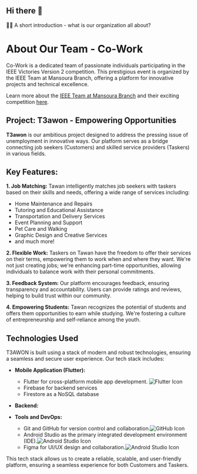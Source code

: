 ## Hi there 👋
🙋‍♀️ A short introduction - what is our organization all about?

# About Our Team - Co-Work

Co-Work is a dedicated team of passionate individuals participating in the IEEE Victories Version 2 competition. This prestigious event is organized by the IEEE Team at Mansoura Branch, offering a platform for innovative projects and technical excellence.

Learn more about the [IEEE Team at Mansoura Branch](https://www.ieeemansb.org/?fbclid=IwAR1GXg2I9sG_MnpfTM_k7Fi0rj3TAx72kKMpOFolnJKGFoimmU6mv5II2SA) and their exciting competition [here](https://www.ieeemansb.org/events/ieee-victoris-20).

## Project: T3awon - Empowering Opportunities

**T3awon** is our ambitious project designed to address the pressing issue of unemployment in innovative ways. Our platform serves as a bridge connecting job seekers (Customers) and skilled service providers (Taskers) in various fields.

## Key Features:

**1. Job Matching:** Tawan intelligently matches job seekers with taskers based on their skills and needs, offering a wide range of services including:
   - Home Maintenance and Repairs
   - Tutoring and Educational Assistance
   - Transportation and Delivery Services
   - Event Planning and Support
   - Pet Care and Walking
   - Graphic Design and Creative Services
   - and much more!

**2. Flexible Work:** Taskers on Tawan have the freedom to offer their services on their terms, empowering them to work when and where they want. We're not just creating jobs; we're enhancing part-time opportunities, allowing individuals to balance work with their personal commitments.

**3. Feedback System:** Our platform encourages feedback, ensuring transparency and accountability. Users can provide ratings and reviews, helping to build trust within our community.

**4. Empowering Students:** Tawan recognizes the potential of students and offers them opportunities to earn while studying. We're fostering a culture of entrepreneurship and self-reliance among the youth.



## Technologies Used

T3AWON is built using a stack of modern and robust technologies, ensuring a seamless and secure user experience. Our tech stack includes:

- **Mobile Application (Flutter):**
  - Flutter for cross-platform mobile app development. ![Flutter Icon]()
  - Firebase for backend services
  - Firestore as a NoSQL database

- **Backend:**




- **Tools and DevOps:**
  - Git and GitHub for version control and collaboration.![GitHub Icon](https://i.imgur.com/YbE1n4O.png)
  - Android Studio as the primary integrated development environment (IDE).![Android Studio Icon](https://i.imgur.com/JvGX62o.png)
  - Figma for UI/UX design and collaboration.![Android Studio Icon](https://i.imgur.com/JvGX62o.png)

This tech stack allows us to create a reliable, scalable, and user-friendly platform, ensuring a seamless experience for both Customers and Taskers.





<!--

**Here are some ideas to get you started:**

🙋‍♀️ A short introduction - what is your organization all about?
🌈 Contribution guidelines - how can the community get involved?
👩‍💻 Useful resources - where can the community find your docs? Is there anything else the community should know?
🍿 Fun facts - what does your team eat for breakfast?
🧙 Remember, you can do mighty things with the power of [Markdown](https://docs.github.com/github/writing-on-github/getting-started-with-writing-and-formatting-on-github/basic-writing-and-formatting-syntax)
-->
